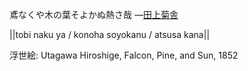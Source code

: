 鳶なくや木の葉そよかぬ熱さ哉
—[田上菊舎](https://ja.wikipedia.org/wiki/田上菊舎)

||tobi naku ya / konoha soyokanu / atsusa kana||

浮世絵: Utagawa Hiroshige, Falcon, Pine, and Sun, 1852